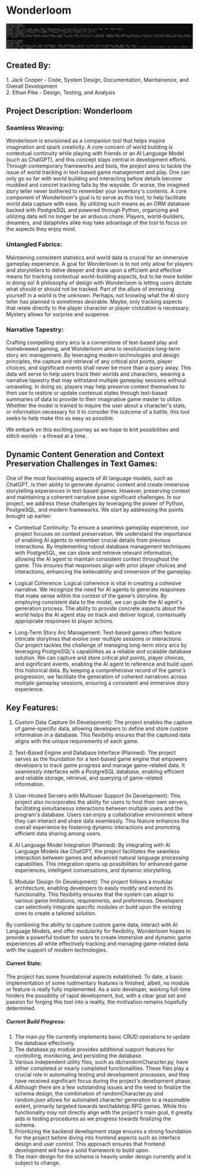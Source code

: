 # Wonderloom
![Alt Text](sstxt.png)
## Created By:
<p>1. Jack Cooper - Code, System Design, Documentation, Maintainence, and Overall Development <br> 2. Ethan Pike - Design, Testing, and Analysis </p>

## Project Description: Wonderloom

### Seamless Weaving:
Wonderloom is envisioned as a companion tool that helps inspire imagination and spark creativity. A core concern of world building is contextual continuity while playing with friends or an AI Language Model (such as ChatGPT), and this concept stays central in development efforts. Through contemporary frameworks and tools, the project aims to tackle the issue of world tracking in text-based game management and play. One can only go so far with world building and interacting before details become muddied and concret tracking falls by the wayside. Or worse, the imagined story teller never bothered to remember your inventory's contents. A core component of Wonderloom's goal is to serve as this tool; to help facilitate world data capture with ease. By utilizing such means as an ORM database backed with PostgreSQL and powered through Python, organizing and utilizing data will no longer be an arduous chore. Players, world-builders, dreamers, and dataphiles alike may take advantage of the tool to focus on the aspects they enjoy most.

### Untangled Fabrics:
Maintaining consistent statistics and world data is crucial for an immersive gameplay experience. A goal for Wonderloom is to not only allow for players and storytellers to delve deeper and draw upon a efficient and effective means for tracking contextual world-building aspects, but to be more bolder in doing so! A philosophy of design with Wonderloom is letting users dictate what should or should not be tracked. Part of the allure of immersing yourself in a world is the unknown. Perhaps, not knowing what the AI story teller has planned is sometimes desirable. Maybe, only tracking aspects that relate directly to the player character or player civlization is necessary. Mystery allows for surprise and suspense.

### Narrative Tapestry:
Crafting compelling story arcs is a cornerstone of text-based play and homebrewed gaming, and Wonderloom aims to revolutionize long-term story arc management. By leveraging modern technologies and design principles, the capture and retrieval of any critical plot points, player choices, and significant events shall never be more than a query away. This data will serve to help users track their worlds and characters, weaving a narrative tapestry that may withstand multiple gameplay sessions without unraveling. In doing so, players may help preserve context themselves to then use to restore or update contexual states through text-based summaries of data to provide to their imaginative game master to utilize. Whether the model is trained to inquire the user about a character's stats, or information necessary for it to consider the outcome of a battle, this tool seeks to help make this as easy as possible.

We embark on this exciting journey as we hope to knit possibilities and stitch worlds - a thread at a time.

## Dynamic Content Generation and Context Preservation Challenges in Text Games:

One of the most fascinating aspects of AI language models, such as ChatGPT, is their ability to generate dynamic content and create immersive storytelling experiences in text-based games. However, preserving context and maintaining a coherent narrative pose significant challenges. In our project, we address these challenges by leveraging the power of Python, PostgreSQL, and modern frameworks. We start by addressing the points brought up earlier:

-  Contextual Continuity:
To ensure a seamless gameplay experience, our project focuses on context preservation. We understand the importance of enabling AI agents to remember crucial details from previous interactions. By implementing robust database management techniques with PostgreSQL, we can store and retrieve relevant information, allowing the AI agent to maintain consistent context throughout the game. This ensures that responses align with prior player choices and interactions, enhancing the believability and immersion of the gameplay.

- Logical Coherence:
Logical coherence is vital in creating a cohesive narrative. We recognize the need for AI agents to generate responses that make sense within the context of the game's storyline. By employing consistent data to the model, we can guide the AI agent's generation process. The ability to provide concrete aspects about the world helps the AI agent stay on track and deliver logical, contextually appropriate responses to player actions.

- Long-Term Story Arc Management:
Text-based games often feature intricate storylines that evolve over multiple sessions or interactions. Our project tackles the challenge of managing long-term story arcs by leveraging PostgreSQL's capabilities as a reliable and scalable database solution. We can capture and store critical plot points, player choices, and significant events, enabling the AI agent to reference and build upon this historical data. By keeping a comprehensive record of the game's progression, we facilitate the generation of coherent narratives across multiple gameplay sessions, ensuring a consistent and immersive story experience.

## Key Features:

1. Custom Data Capture (In Development): The project enables the capture of game-specific data, allowing developers to define and store custom information in a database. This flexibility ensures that the captured data aligns with the unique requirements of each game.

2. Text-Based Engine and Database Interface (Planned): The project serves as the foundation for a text-based game engine that empowers developers to track game progress and manage game-related data. It seamlessly interfaces with a PostgreSQL database, enabling efficient and reliable storage, retrieval, and querying of game-related information.

3. User-Hosted Servers with Multiuser Support (In Development): This project also incorporates the ability for users to host their own servers, facilitating simultaneous interactions between multiple users and the program's database. Users can enjoy a collaborative environment where they can interact and share data seamlessly. This feature enhances the overall experience by fostering dynamic interactions and promoting efficient data sharing among users.

4. AI Language Model Integration (Planned): By integrating with AI Language Models like ChatGPT, the project facilitates the seamless interaction between games and advanced natural language processing capabilities. This integration opens up possibilities for enhanced game experiences, intelligent conversations, and dynamic storytelling.

5. Modular Design (In Development): The project follows a modular architecture, enabling developers to easily modify and extend its functionality. This flexibility ensures that the system can adapt to various game limitations, requirements, and preferences. Developers can selectively integrate specific modules or build upon the existing ones to create a tailored solution.

By combining the ability to capture custom game data, interact with AI Language Models, and offer modularity for flexibility, Wonderloom hopes to provide a powerful toolset for users to create immersive and dynamic game experiences all while effectively tracking and managing game-related data with the support of modern technologies.

#### Current State:

The project has some foundational aspects established. To date, a basic implementation of some rudimentary features is finished, albeit, no module or feature is really fully implemented. As a solo developer, working full-time hinders the possiblity of rapid development, but, with a clear goal set and passion for forging this tool into a reality, the motivation remains hopefully determined. 

##### Current Build Progress:
1. The main.py file currently implements basic CRUD operations to update the database effectively.
2. The database.py module provides additional support features for controlling, monitoring, and persisting the database.
3. Various independent utility files, such as db/randomCharacter.py, have either completed or nearly completed functionalities. These files play a crucial role in automating testing and development processes, and they have received significant focus during the project's development phase.
4. Although there are a few outstanding issues and the need to finalize the schema design, the combination of randomCharacter.py and random.json allows for automated character generation to a reasonable extent, primarily targeted towards text/tabletop RPG games. While this functionality may not directly align with the project's main goal, it greatly aids in testing procedures as we progress towards finalizing the schema.
5. Prioritizing the backend development stage ensures a strong foundation for the project before diving into frontend aspects such as interface design and user control. This approach ensures that frontend development will have a solid framework to build upon.
6. The main design for the schema is heavily under design currently and is subject to change. 
